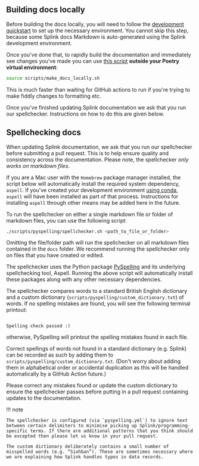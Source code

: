 ## Building docs locally

Before building the docs locally, you will need to follow the [development quickstart](./development_quickstart.md) to set up the necessary environment. You cannot skip this step, because some Splink docs Markdown is auto-generated using the Splink development environment.

Once you've done that,
to rapidly build the documentation and immediately see changes you've made you can use [this script](https://github.com/moj-analytical-services/splink/blob/master/scripts/make_docs_locally.sh)
**outside your Poetry virtual environment**:

```sh
source scripts/make_docs_locally.sh
```

This is much faster than waiting for GitHub actions to run if you're trying to make fiddly changes to formatting etc.

Once you've finished updating Splink documentation we ask that you run our spellchecker. Instructions on how to do this are given below.

## Spellchecking docs

When updating Splink documentation, we ask that you run our spellchecker before submitting a pull request. This is to help ensure quality and consistency across the documentation. Please note, the spellchecker _only works on markdown files_.

If you are a Mac user with the `Homebrew` package manager installed, the script below will automatically install
the required system dependency, `aspell`.
If you've created your development environment [using conda](./development_quickstart.md), `aspell` will have been installed as part of that
process.
Instructions for installing `aspell` through other means may be added here in the future.

To run the spellchecker on either a single markdown file or folder of markdown files, you can use the following script:

```sh
./scripts/pyspelling/spellchecker.sh <path_to_file_or_folder>
```

Omitting the file/folder path will run the spellchecker on all markdown files contained in the `docs` folder. We recommend running the spellchecker only on files that you have created or edited. 

The spellchecker uses the Python package [PySpelling](https://facelessuser.github.io/pyspelling/) and its underlying spellchecking tool, Aspell. Running the above script will automatically install these packages along with any other necessary dependencies.

The spellchecker compares words to a standard British English dictionary and a custom dictionary (`scripts/pyspelling/custom_dictionary.txt`) of words. If no spelling mistakes are found, you will see the following terminal printout:

```

Spelling check passed :)

```

otherwise, PySpelling will printout the spelling mistakes found in each file.

Correct spellings of words not found in a standard dictionary (e.g. Splink) can be recorded as such by adding them to `scripts/pyspelling/custom_dictionary.txt`. (Don't worry about adding them in alphabetical order or accidental duplication as this will be handled automatically by a GitHub Action future.)

Please correct any mistakes found or update the custom dictionary to ensure the spellchecker passes before putting in a pull request containing updates to the documentation.

!!! note

    The spellchecker is configured (via `pyspelling.yml`) to ignore text between certain delimiters to minimise picking up Splink/programming-specific terms. If there are additional patterns that you think should be excepted then please let us know in your pull request.

    The custom dictionary deliberately contains a small number of misspelled words (e.g. “Siohban”). These are sometimes necessary where we are explaining how Splink handles typos in data records.



   

 



